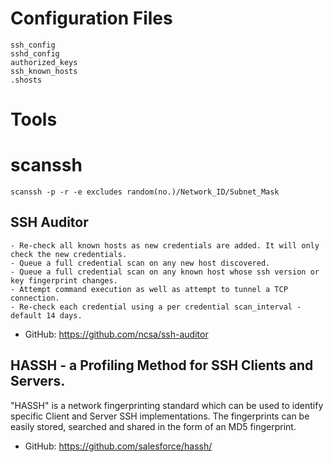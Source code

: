 # Configuration Files
```
ssh_config
sshd_config
authorized_keys
ssh_known_hosts
.shosts
```

# Tools

# scanssh
```
scanssh -p -r -e excludes random(no.)/Network_ID/Subnet_Mask
```

## SSH Auditor
```
- Re-check all known hosts as new credentials are added. It will only check the new credentials.
- Queue a full credential scan on any new host discovered.
- Queue a full credential scan on any known host whose ssh version or key fingerprint changes.
- Attempt command execution as well as attempt to tunnel a TCP connection.
- Re-check each credential using a per credential scan_interval - default 14 days.
```
- GitHub: https://github.com/ncsa/ssh-auditor

## HASSH - a Profiling Method for SSH Clients and Servers.

"HASSH" is a network fingerprinting standard which can be used to identify specific Client and Server SSH implementations. The fingerprints can be easily stored, searched and shared in the form of an MD5 fingerprint.

- GitHub: https://github.com/salesforce/hassh/
